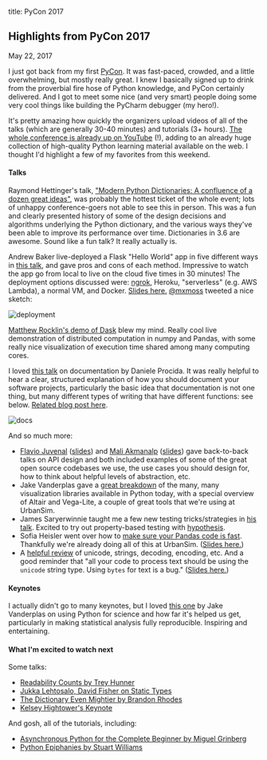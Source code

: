 title: PyCon 2017

## Highlights from PyCon 2017

May 22, 2017

I just got back from my first [PyCon](https://us.pycon.org/2017). It was
fast-paced, crowded, and a little overwhelming, but mostly really great.
I knew I basically signed up to drink from the proverbial fire hose of Python knowledge,
and PyCon certainly delivered. And I got to meet some nice (and very smart)
people doing some very cool things like building the PyCharm debugger (my hero!).

It's pretty amazing how quickly the organizers upload videos of
all of the talks (which are generally 30-40 minutes) and tutorials (3+ hours). [The whole conference is already up on YouTube](youtube.com/pycon2017) (!), adding to an already huge collection
of high-quality Python learning material available on the web. I thought
I'd highlight a few of my favorites from this weekend.

#### Talks

Raymond Hettinger's talk, ["Modern Python Dictionaries: A confluence of a dozen great ideas"](https://www.youtube.com/watch?v=npw4s1QTmPg),
was probably the hottest ticket of the whole event; lots of unhappy conference-goers not
able to see this in person. This was a fun and clearly presented history
of some of the design decisions and algorithms underlying the Python dictionary,
and the various ways they've been able to improve its performance over time.
Dictionaries in 3.6 are awesome. Sound like a fun talk? It really actually is.

Andrew Baker live-deployed a Flask "Hello World" app in five different ways in
[this talk](https://www.youtube.com/watch?v=vGphzPLemZE), and gave pros and cons of each method. Impressive to watch
the app go from local to live on the cloud five times in 30 minutes!
The deployment options discussed were:
[ngrok](https://ngrok.com/), Heroku, "serverless" (e.g. AWS Lambda),
a normal VM, and Docker. [Slides here.](https://speakerdeck.com/pycon2017/andrew-t-baker-5-ways-to-deploy-your-python-web-app-in-2017)
[@mxmoss](https://twitter.com/mxmoss/status/865703669110497280)
tweeted a nice sketch:

![deployment](https://pbs.twimg.com/media/DAOY5hPUIAcMEJk.jpg)

[Matthew Rocklin's demo of Dask](https://www.youtube.com/watch?v=RA_2qdipVng)
blew my mind. Really cool live demonstration of distributed computation
in numpy and Pandas, with some really nice visualization of execution time
shared among many computing cores.

I loved [this talk](https://www.youtube.com/watch?v=azf6yzuJt54) on documentation
by Daniele Procida. It was really helpful to hear a clear, structured explanation
of how you should document your software projects, particularly the basic idea that
documentation is not one thing, but many different types of writing that have
different functions: see below. [Related blog post here](https://www.divio.com/en/blog/documentation/).

![docs](https://pbs.twimg.com/media/DASp6ypV0AIj-z0.jpg)

And so much more:

* [Flavio Juvenal](https://www.youtube.com/watch?v=4mkFfce46zE) ([slides](https://docs.google.com/presentation/d/1_yTCAiAdWlSZdVgaXlm7qjBiG-Jpi592KgnI5eRZREQ/edit?usp=sharing)) and
[Mali Akmanalp](https://www.youtube.com/watch?v=W8Rxd9OPblI) ([slides](https://speakerdeck.com/pycon2017/mali-akmanalp-library-ux-using-abstraction-towards-friendlier-apis))
gave back-to-back talks on API design and both included examples of
some of the great open source codebases we use, the use cases you should
design for, how to think about helpful levels of abstraction, etc.
* Jake Vanderplas gave a [great breakdown](https://www.youtube.com/watch?v=FytuB8nFHPQ) of the many, many visualization libraries
available in Python today, with a special overview of Altair and Vega-Lite,
a couple of great tools that we're using at UrbanSim.
* James Saryerwinnie taught me a few new testing tricks/strategies in
[his talk](https://www.youtube.com/watch?v=jmsk1QZQEvQ). Excited to try out
property-based testing with [hypothesis](https://github.com/HypothesisWorks/hypothesis-python).
* Sofia Heisler went over how to [make sure your Pandas code is fast](https://www.youtube.com/watch?v=HN5d490_KKk).
Thankfully we're already doing all of this at UrbanSim. ([Slides here.](https://github.com/sversh/pycon2017-optimizing-pandas))
* A [helpful review](https://www.youtube.com/watch?v=7m5JA3XaZ4k)
of unicode, strings, decoding, encoding, etc. And a good reminder that
"all your code to process text should be using the `unicode` string type.
Using `bytes` for text is a bug." ([Slides here.](http://langa.pl/random/talks/unicode.pdf))

#### Keynotes

I actually didn't go to many keynotes, but I loved [this one](https://www.youtube.com/watch?v=ZyjCqQEUa8o) by Jake Vanderplas
on using Python for science and how far it's helped us get, particularly
in making statistical analysis fully reproducible. Inspiring and entertaining.

#### What I'm excited to watch next

Some talks:

* [Readability Counts by Trey Hunner](https://youtu.be/knMg6G9_XCg)
* [Jukka Lehtosalo, David Fisher on Static Types](https://www.youtube.com/watch?v=7ZbwZgrXnwY)
* [The Dictionary Even Mightier by Brandon Rhodes](https://www.youtube.com/watch?v=66P5FMkWoVU)
* [Kelsey Hightower's Keynote](https://www.youtube.com/watch?v=u_iAXzy3xBA)

And gosh, all of the tutorials, including:

* [Asynchronous Python for the Complete Beginner by Miguel Grinberg](https://www.youtube.com/watch?v=iG6fr81xHKA)
* [Python Epiphanies by Stuart Williams](https://www.youtube.com/watch?v=oQca6eDcjA8)
